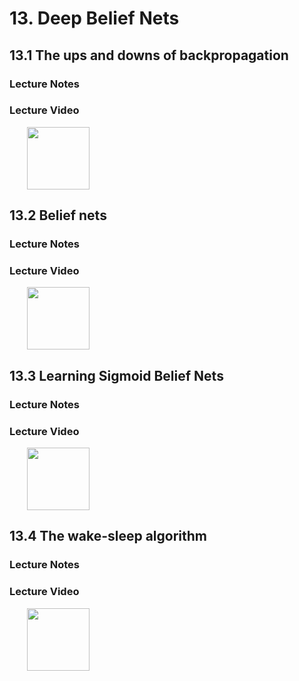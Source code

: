 # 13. Deep Belief Nets

## 13.1 The ups and downs of backpropagation

### Lecture Notes




### Lecture Video

<a href="url" target="_BLANK">
  <img style="margin-left: 2em;" src="http://www.multipelife.com/wp-content/uploads/2016/08/video-converter-software.png" width=100/>
</a><br/>


## 13.2 Belief nets

### Lecture Notes




### Lecture Video

<a href="url" target="_BLANK">
  <img style="margin-left: 2em;" src="http://www.multipelife.com/wp-content/uploads/2016/08/video-converter-software.png" width=100/>
</a><br/>


## 13.3 Learning Sigmoid Belief Nets

### Lecture Notes




### Lecture Video

<a href="url" target="_BLANK">
  <img style="margin-left: 2em;" src="http://www.multipelife.com/wp-content/uploads/2016/08/video-converter-software.png" width=100/>
</a><br/>


## 13.4 The wake-sleep algorithm

### Lecture Notes




### Lecture Video

<a href="url" target="_BLANK">
  <img style="margin-left: 2em;" src="http://www.multipelife.com/wp-content/uploads/2016/08/video-converter-software.png" width=100/>
</a><br/>

